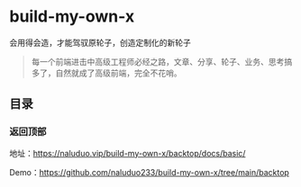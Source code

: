 # build-my-own-x

会用得会造，才能驾驭原轮子，创造定制化的新轮子

> 每一个前端进击中高级工程师必经之路，文章、分享、轮子、业务、思考搞多了，自然就成了高级前端，完全不花哨。

## 目录

### 返回顶部

地址：https://naluduo.vip/build-my-own-x/backtop/docs/basic/

Demo：https://github.com/naluduo233/build-my-own-x/tree/main/backtop